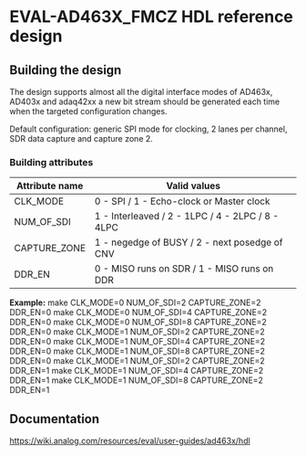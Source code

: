 
# EVAL-AD463X_FMCZ HDL reference design

## Building the design

The design supports almost all the digital interface modes of AD463x, AD403x 
and adaq42xx a new bit stream should be generated each time when the targeted 
configuration changes.

Default configuration: generic SPI mode for clocking, 2 lanes per channel, SDR 
data capture and capture zone 2. 

### Building attributes

|  Attribute name |                Valid values                       |
| --------------- | ------------------------------------------------- |
|  CLK_MODE       |  0 - SPI / 1 - Echo-clock or Master clock         |
|  NUM_OF_SDI     |  1 - Interleaved / 2 - 1LPC / 4 - 2LPC / 8 - 4LPC |
|  CAPTURE_ZONE   |  1 - negedge of BUSY / 2 - next posedge of CNV    |
|  DDR_EN         |  0 - MISO runs on SDR / 1 - MISO runs on DDR      |

**Example:** 
  make CLK_MODE=0 NUM_OF_SDI=2 CAPTURE_ZONE=2 DDR_EN=0
  make CLK_MODE=0 NUM_OF_SDI=4 CAPTURE_ZONE=2 DDR_EN=0
  make CLK_MODE=0 NUM_OF_SDI=8 CAPTURE_ZONE=2 DDR_EN=0
  make CLK_MODE=1 NUM_OF_SDI=2 CAPTURE_ZONE=2 DDR_EN=0
  make CLK_MODE=1 NUM_OF_SDI=4 CAPTURE_ZONE=2 DDR_EN=0
  make CLK_MODE=1 NUM_OF_SDI=8 CAPTURE_ZONE=2 DDR_EN=0
  make CLK_MODE=1 NUM_OF_SDI=2 CAPTURE_ZONE=2 DDR_EN=1
  make CLK_MODE=1 NUM_OF_SDI=4 CAPTURE_ZONE=2 DDR_EN=1
  make CLK_MODE=1 NUM_OF_SDI=8 CAPTURE_ZONE=2 DDR_EN=1

## Documentation

https://wiki.analog.com/resources/eval/user-guides/ad463x/hdl

